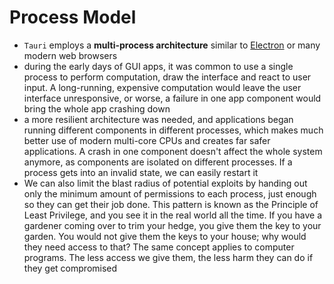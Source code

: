 # **Process Model**
- `Tauri` employs a **multi-process architecture** similar to [Electron](https://www.electronjs.org/) or many modern web browsers
- during the early days of GUI apps, it was common to use a single process to perform computation, draw the interface and react to user input. A long-running, expensive computation would leave the user interface unresponsive, or worse, a failure in one app component would bring the whole app crashing down
- a more resilient architecture was needed, and applications began running different components in different processes, which makes much better use of modern multi-core CPUs and creates far safer applications. A crash in one component doesn't affect the whole system anymore, as components are isolated on different processes. If a process gets into an invalid state, we can easily restart it
- We can also limit the blast radius of potential exploits by handing out only the minimum amount of permissions to each process, just enough so they can get their job done. This pattern is known as the Principle of Least Privilege, and you see it in the real world all the time. If you have a gardener coming over to trim your hedge, you give them the key to your garden. You would not give them the keys to your house; why would they need access to that? The same concept applies to computer programs. The less access we give them, the less harm they can do if they get compromised